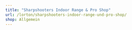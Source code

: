 ```yaml
---
title: "Sharpshooters Indoor Range & Pro Shop"
url: /lorton/sharpshooters-indoor-range-und-pro-shop/
shop: Allgemein
---
```

